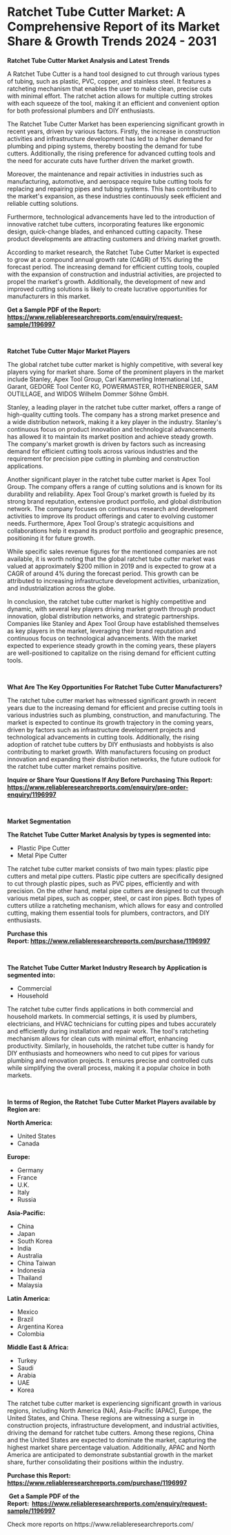 <p><h1>Ratchet Tube Cutter Market: A Comprehensive Report of its Market Share & Growth Trends 2024 - 2031</h1></p><p><strong>Ratchet Tube Cutter Market Analysis and Latest Trends</strong></p>
<p><p>A Ratchet Tube Cutter is a hand tool designed to cut through various types of tubing, such as plastic, PVC, copper, and stainless steel. It features a ratcheting mechanism that enables the user to make clean, precise cuts with minimal effort. The ratchet action allows for multiple cutting strokes with each squeeze of the tool, making it an efficient and convenient option for both professional plumbers and DIY enthusiasts.</p><p>The Ratchet Tube Cutter Market has been experiencing significant growth in recent years, driven by various factors. Firstly, the increase in construction activities and infrastructure development has led to a higher demand for plumbing and piping systems, thereby boosting the demand for tube cutters. Additionally, the rising preference for advanced cutting tools and the need for accurate cuts have further driven the market growth.</p><p>Moreover, the maintenance and repair activities in industries such as manufacturing, automotive, and aerospace require tube cutting tools for replacing and repairing pipes and tubing systems. This has contributed to the market's expansion, as these industries continuously seek efficient and reliable cutting solutions.</p><p>Furthermore, technological advancements have led to the introduction of innovative ratchet tube cutters, incorporating features like ergonomic design, quick-change blades, and enhanced cutting capacity. These product developments are attracting customers and driving market growth.</p><p>According to market research, the Ratchet Tube Cutter Market is expected to grow at a compound annual growth rate (CAGR) of 15% during the forecast period. The increasing demand for efficient cutting tools, coupled with the expansion of construction and industrial activities, are projected to propel the market's growth. Additionally, the development of new and improved cutting solutions is likely to create lucrative opportunities for manufacturers in this market.</p></p>
<p><strong>Get a Sample PDF of the Report:&nbsp; <a href="https://www.reliableresearchreports.com/enquiry/request-sample/1196997">https://www.reliableresearchreports.com/enquiry/request-sample/1196997</a></strong></p>
<p>&nbsp;</p>
<p><strong>Ratchet Tube Cutter Major Market Players</strong></p>
<p><p>The global ratchet tube cutter market is highly competitive, with several key players vying for market share. Some of the prominent players in the market include Stanley, Apex Tool Group, Carl Kammerling International Ltd., Garant, GEDORE Tool Center KG, POWERMASTER, ROTHENBERGER, SAM OUTILLAGE, and WIDOS Wilhelm Dommer Söhne GmbH.</p><p>Stanley, a leading player in the ratchet tube cutter market, offers a range of high-quality cutting tools. The company has a strong market presence and a wide distribution network, making it a key player in the industry. Stanley's continuous focus on product innovation and technological advancements has allowed it to maintain its market position and achieve steady growth. The company's market growth is driven by factors such as increasing demand for efficient cutting tools across various industries and the requirement for precision pipe cutting in plumbing and construction applications.</p><p>Another significant player in the ratchet tube cutter market is Apex Tool Group. The company offers a range of cutting solutions and is known for its durability and reliability. Apex Tool Group's market growth is fueled by its strong brand reputation, extensive product portfolio, and global distribution network. The company focuses on continuous research and development activities to improve its product offerings and cater to evolving customer needs. Furthermore, Apex Tool Group's strategic acquisitions and collaborations help it expand its product portfolio and geographic presence, positioning it for future growth.</p><p>While specific sales revenue figures for the mentioned companies are not available, it is worth noting that the global ratchet tube cutter market was valued at approximately $200 million in 2019 and is expected to grow at a CAGR of around 4% during the forecast period. This growth can be attributed to increasing infrastructure development activities, urbanization, and industrialization across the globe.</p><p>In conclusion, the ratchet tube cutter market is highly competitive and dynamic, with several key players driving market growth through product innovation, global distribution networks, and strategic partnerships. Companies like Stanley and Apex Tool Group have established themselves as key players in the market, leveraging their brand reputation and continuous focus on technological advancements. With the market expected to experience steady growth in the coming years, these players are well-positioned to capitalize on the rising demand for efficient cutting tools.</p></p>
<p>&nbsp;</p>
<p><strong>What Are The Key Opportunities For Ratchet Tube Cutter Manufacturers?</strong></p>
<p><p>The ratchet tube cutter market has witnessed significant growth in recent years due to the increasing demand for efficient and precise cutting tools in various industries such as plumbing, construction, and manufacturing. The market is expected to continue its growth trajectory in the coming years, driven by factors such as infrastructure development projects and technological advancements in cutting tools. Additionally, the rising adoption of ratchet tube cutters by DIY enthusiasts and hobbyists is also contributing to market growth. With manufacturers focusing on product innovation and expanding their distribution networks, the future outlook for the ratchet tube cutter market remains positive.</p></p>
<p><strong>Inquire or Share Your Questions If Any Before Purchasing This Report: <a href="https://www.reliableresearchreports.com/enquiry/pre-order-enquiry/1196997">https://www.reliableresearchreports.com/enquiry/pre-order-enquiry/1196997</a></strong></p>
<p>&nbsp;</p>
<p><strong>Market Segmentation</strong></p>
<p><strong>The Ratchet Tube Cutter Market Analysis by types is segmented into:</strong></p>
<p><ul><li>Plastic Pipe Cutter</li><li>Metal Pipe Cutter</li></ul></p>
<p><p>The ratchet tube cutter market consists of two main types: plastic pipe cutters and metal pipe cutters. Plastic pipe cutters are specifically designed to cut through plastic pipes, such as PVC pipes, efficiently and with precision. On the other hand, metal pipe cutters are designed to cut through various metal pipes, such as copper, steel, or cast iron pipes. Both types of cutters utilize a ratcheting mechanism, which allows for easy and controlled cutting, making them essential tools for plumbers, contractors, and DIY enthusiasts.</p></p>
<p><strong>Purchase this Report:&nbsp;<a href="https://www.reliableresearchreports.com/purchase/1196997">https://www.reliableresearchreports.com/purchase/1196997</a></strong></p>
<p>&nbsp;</p>
<p><strong>The Ratchet Tube Cutter Market Industry Research by Application is segmented into:</strong></p>
<p><ul><li>Commercial</li><li>Household</li></ul></p>
<p><p>The ratchet tube cutter finds applications in both commercial and household markets. In commercial settings, it is used by plumbers, electricians, and HVAC technicians for cutting pipes and tubes accurately and efficiently during installation and repair work. The tool's ratcheting mechanism allows for clean cuts with minimal effort, enhancing productivity. Similarly, in households, the ratchet tube cutter is handy for DIY enthusiasts and homeowners who need to cut pipes for various plumbing and renovation projects. It ensures precise and controlled cuts while simplifying the overall process, making it a popular choice in both markets.</p></p>
<p>&nbsp;</p>
<p><strong>In terms of Region, the Ratchet Tube Cutter Market Players available by Region are:</strong></p>
<p>
    <p> <strong> North America: </strong>
        <ul>
            <li>United States</li>
            <li>Canada</li>
        </ul>
        </p> 
    <p> <strong> Europe: </strong>
        <ul>
            <li>Germany</li>
            <li>France</li>
            <li>U.K.</li>
            <li>Italy</li>
            <li>Russia</li>
        </ul>
        </p> 
    <p> <strong> Asia-Pacific: </strong>
        <ul>
            <li>China</li>
            <li>Japan</li>
            <li>South Korea</li>
            <li>India</li>
            <li>Australia</li>
            <li>China Taiwan</li>
            <li>Indonesia</li>
            <li>Thailand</li>
            <li>Malaysia</li>
        </ul>
        </p> 
    <p> <strong> Latin America: </strong>
        <ul>
            <li>Mexico</li>
            <li>Brazil</li>
            <li>Argentina Korea</li>
            <li>Colombia</li>
        </ul>
        </p> 
    <p> <strong> Middle East & Africa: </strong>
        <ul>
            <li>Turkey</li>
            <li>Saudi</li>
            <li>Arabia</li>
            <li>UAE</li>
            <li>Korea</li>
        </ul>
    </p>
    </p>
<p><p>The ratchet tube cutter market is experiencing significant growth in various regions, including North America (NA), Asia-Pacific (APAC), Europe, the United States, and China. These regions are witnessing a surge in construction projects, infrastructure development, and industrial activities, driving the demand for ratchet tube cutters. Among these regions, China and the United States are expected to dominate the market, capturing the highest market share percentage valuation. Additionally, APAC and North America are anticipated to demonstrate substantial growth in the market share, further consolidating their positions within the industry.</p></p>
<p><strong>Purchase this Report: <a href="https://www.reliableresearchreports.com/purchase/1196997">https://www.reliableresearchreports.com/purchase/1196997</a></strong></p>
<p>&nbsp;<strong>Get a Sample PDF of the Report:&nbsp;&nbsp;<a href="https://www.reliableresearchreports.com/enquiry/request-sample/1196997">https://www.reliableresearchreports.com/enquiry/request-sample/1196997</a></strong></p>
<p><strong></strong></p>
<p>Check more reports on https://www.reliableresearchreports.com/</p>